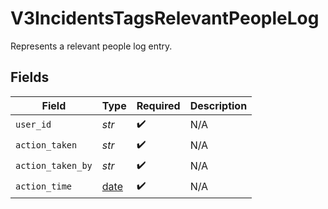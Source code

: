 # V3IncidentsTagsRelevantPeopleLog

Represents a relevant people log entry.


## Fields

| Field                                                                | Type                                                                 | Required                                                             | Description                                                          |
| -------------------------------------------------------------------- | -------------------------------------------------------------------- | -------------------------------------------------------------------- | -------------------------------------------------------------------- |
| `user_id`                                                            | *str*                                                                | :heavy_check_mark:                                                   | N/A                                                                  |
| `action_taken`                                                       | *str*                                                                | :heavy_check_mark:                                                   | N/A                                                                  |
| `action_taken_by`                                                    | *str*                                                                | :heavy_check_mark:                                                   | N/A                                                                  |
| `action_time`                                                        | [date](https://docs.python.org/3/library/datetime.html#date-objects) | :heavy_check_mark:                                                   | N/A                                                                  |